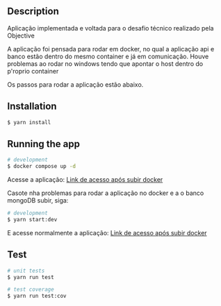 ## Description

Aplicação implementada e voltada para o desafio técnico realizado pela Objective

A aplicação foi pensada para rodar em docker, no qual a aplicação api e banco estão dentro do mesmo container e já em comunicação.
Houve problemas ao rodar no windows tendo que apontar o host dentro do p'roprio container

Os passos para rodar a aplicação estão abaixo.


## Installation

```bash
$ yarn install
```

## Running the app

```bash
# development
$ docker compose up -d
```
Acesse a aplicação: [Link de acesso após subir docker](http://127.0.0.1:3001/doc)

Casote nha problemas para rodar a aplicação no docker e a o banco mongoDB subir, siga:

```bash
# development
$ yarn start:dev
```
E acesse normalmente a aplicação: [Link de acesso após subir docker](http://127.0.0.1:3001/doc)

## Test

```bash
# unit tests
$ yarn run test

# test coverage
$ yarn run test:cov
```

